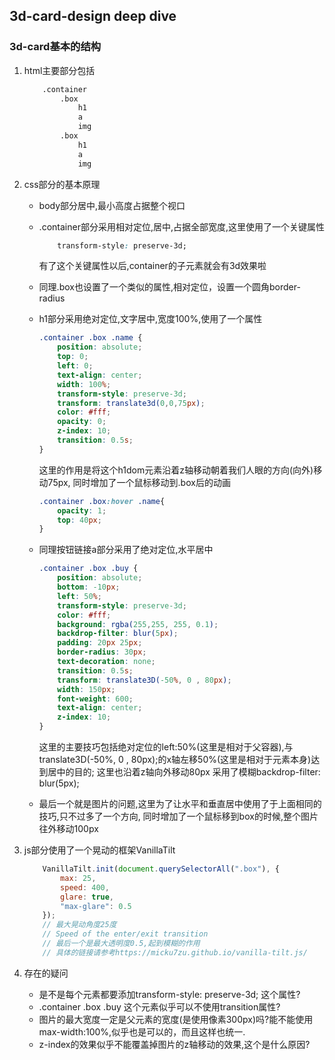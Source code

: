 ## 3d-card-design deep dive

### 3d-card基本的结构
    

1. html主要部分包括

    ```html
        .container
            .box
                h1
                a
                img
            .box
                h1
                a
                img
    ```

2. css部分的基本原理

    - body部分居中,最小高度占据整个视口
    - .container部分采用相对定位,居中,占据全部宽度,这里使用了一个关键属性

        ```css
            transform-style: preserve-3d;
        ```

        有了这个关键属性以后,container的子元素就会有3d效果啦

    - 同理.box也设置了一个类似的属性,相对定位，设置一个圆角border-radius

    - h1部分采用绝对定位,文字居中,宽度100%,使用了一个属性

        ```css
        .container .box .name {
            position: absolute;
            top: 0;
            left: 0;
            text-align: center;
            width: 100%;
            transform-style: preserve-3d;
            transform: translate3d(0,0,75px);
            color: #fff;
            opacity: 0;
            z-index: 10;
            transition: 0.5s;
        }
        ```

        这里的作用是将这个h1dom元素沿着z轴移动朝着我们人眼的方向(向外)移动75px, 同时增加了一个鼠标移动到.box后的动画

        ```css
        .container .box:hover .name{
            opacity: 1;
            top: 40px;
        }
        ```

    - 同理按钮链接a部分采用了绝对定位,水平居中

        ```css
        .container .box .buy {
            position: absolute;
            bottom: -10px;
            left: 50%;
            transform-style: preserve-3d;
            color: #fff;
            background: rgba(255,255, 255, 0.1);
            backdrop-filter: blur(5px);
            padding: 20px 25px;
            border-radius: 30px;
            text-decoration: none;
            transition: 0.5s;
            transform: translate3D(-50%, 0 , 80px);
            width: 150px;
            font-weight: 600;
            text-align: center;
            z-index: 10;
        }
        ```

        这里的主要技巧包括绝对定位的left:50%(这里是相对于父容器),与translate3D(-50%, 0 , 80px);的x轴左移50%(这里是相对于元素本身)达到居中的目的;
        这里也沿着z轴向外移动80px
        采用了模糊backdrop-filter: blur(5px);
    - 最后一个就是图片的问题,这里为了让水平和垂直居中使用了于上面相同的技巧,只不过多了一个方向, 同时增加了一个鼠标移到box的时候,整个图片往外移动100px

3. js部分使用了一个晃动的框架VanillaTilt

    ```javascript
        VanillaTilt.init(document.querySelectorAll(".box"), {
            max: 25,
            speed: 400,
            glare: true,
            "max-glare": 0.5
        });
        // 最大晃动角度25度
        // Speed of the enter/exit transition 
        // 最后一个是最大透明度0.5,起到模糊的作用
        // 具体的链接请参考https://micku7zu.github.io/vanilla-tilt.js/
    ```

4. 存在的疑问
    - 是不是每个元素都要添加transform-style: preserve-3d; 这个属性?
    - .container .box .buy 这个元素似乎可以不使用transition属性?
    - 图片的最大宽度一定是父元素的宽度(是使用像素300px)吗?能不能使用 max-width:100%,似乎也是可以的，而且这样也统一.
    - z-index的效果似乎不能覆盖掉图片的z轴移动的效果,这个是什么原因?
